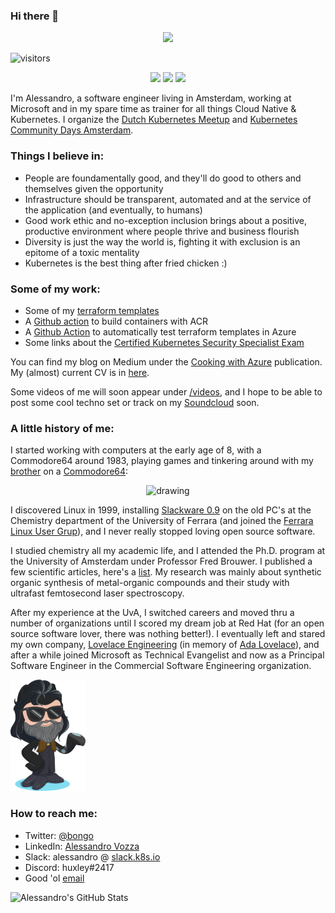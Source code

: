 ### Hi there 👋

<p align="center"><img src="images/me2.jpg" width="200">

![visitors](https://visitor-badge.glitch.me/badge?page_id=ams0.ams0) <p align="center">
<a href= "https://medium.com/cooking-with-azure"><img src="https://img.icons8.com/windows/32/000000/medium.png"/></a>
<a href= "https://www.twitter.com/bongo"><img src="https://img.icons8.com/material-outlined/32/000000/twitter.png"/></a>
<a href= "https://www.linkedin.com/in/alessandrovozza"><img src="https://img.icons8.com/metro/26/000000/linkedin.png"/></a>

</p>

I'm Alessandro, a software engineer living in Amsterdam, working at Microsoft and in my spare time as trainer for all things Cloud Native & Kubernetes. I organize the [Dutch Kubernetes Meetup](https://www.meetup.com/Dutch-Kubernetes-Meetup/) and [Kubernetes Community Days Amsterdam](https://kubernetescommunitydays.org/events/2021-amsterdam/).

### Things I believe in:

- People are foundamentally good, and they'll do good to others and themselves given the opportunity
- Infrastructure should be transparent, automated and at the service of the application (and eventually, to humans)
- Good work ethic and no-exception inclusion brings about a positive, productive environment where people thrive and business flourish
- Diversity is just the way the world is, fighting it with exclusion is an epitome of a toxic mentality
- Kubernetes is the best thing after fried chicken :)

### Some of my work:

- Some of my [terraform templates](https://github.com/ams0/terraform-templates)
- A [Github action](https://github.com/ams0/acr-task-github-action) to build containers with ACR
- A [Github Action](https://github.com/ams0/terraform-test-in-azure) to automatically test terraform templates in Azure
- Some links about the [Certified Kubernetes Security Specialist Exam](https://github.com/ams0/CKS)

You can find my blog on Medium under the [Cooking with Azure](https://medium.com/cooking-with-azure) publication. My (almost) current CV is in [here](files/CV_2020.pdf).

Some videos of me will soon appear under [/videos](https://github.com/ams0/ams0/tree/main/videos), and I hope to be able to post some cool techno set or track on my [Soundcloud](https://soundcloud.com/djmon0) soon.

### A little history of me:

I started working with computers at the early age of 8, with a Commodore64 around 1983, playing games and tinkering around with my [brother](https://www.linkedin.com/in/francescovozza/) on a [Commodore64](https://en.wikipedia.org/wiki/Commodore_64):

<center><img src="images/Commodore-64-Computer.png" alt="drawing" width="200"/></center>

I discovered Linux in 1999, installing [Slackware 0.9](http://www.slackware.com/) on the old PC's at the Chemistry department of the University of Ferrara (and joined the [Ferrara Linux User Grup](https://ferrara.linux.it/)), and I never really stopped loving open source software.

I studied chemistry all my academic life, and I attended the Ph.D. program at the University of Amsterdam under Professor Fred Brouwer. I published a few scientific articles, here's a [list](https://www.researchgate.net/scientific-contributions/Alessandro-Vozza-42522315). My research was mainly about synthetic organic synthesis of metal-organic compounds and their study with ultrafast femtosecond laser spectroscopy.

After my experience at the UvA, I switched careers and moved thru a number of organizations until I scored my dream job at Red Hat (for an open source software lover, there was nothing better!). I eventually left and stared my own company, [Lovelace Engineering](http://lovelace.engineering/) (in memory of [Ada Lovelace](https://en.wikipedia.org/wiki/Ada_Lovelace)), and after a while joined Microsoft as Technical Evangelist and now as a Principal Software Engineer in the Commercial Software Engineering organization.

<img src="images/octo.png" alt="drawing" width="120"/>

### How to reach me:

- Twitter: [@bongo](https://twitter.com/bongo)
- LinkedIn: [Alessandro Vozza](https://www.linkedin.com/in/tim-van-de-keer-bb5a1966/)
- Slack: alessandro @ [slack.k8s.io](https://slack.k8s.io)
- Discord: huxley#2417
- Good 'ol [email](alessandro.vozza@microsoft.com)

<img src="https://github-readme-stats.vercel.app/api?username=ams0&show_icons=true&hide_border=true&count_private=true&theme=merko&icon_color=fad000" alt="Alessandro's GitHub Stats">

